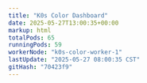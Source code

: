 ```yaml
---
title: "K0s Color Dashboard"
date: 2025-05-27T13:00:35+00:00
markup: html
totalPods: 65
runningPods: 59
workerNode: "k0s-color-worker-1"
lastUpdate: "2025-05-27 08:00:35 CST"
gitHash: "70423f9"
---
```


<!-- This content is dynamically updated by the CronJob -->
<!-- The dashboard UI is rendered by Hugo templates and CSS/JS files -->
